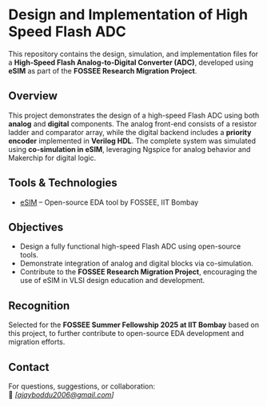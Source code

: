 # Design and Implementation of High Speed Flash ADC

This repository contains the design, simulation, and implementation files for a **High-Speed Flash Analog-to-Digital Converter (ADC)**, developed using **eSIM** as part of the **FOSSEE Research Migration Project**.

## Overview

This project demonstrates the design of a high-speed Flash ADC using both **analog** and **digital** components. The analog front-end consists of a resistor ladder and comparator array, while the digital backend includes a **priority encoder** implemented in **Verilog HDL**. The complete system was simulated using **co-simulation in eSIM**, leveraging Ngspice for analog behavior and Makerchip for digital logic.

## Tools & Technologies

- [eSIM](https://esim.fossee.in/) – Open-source EDA tool by FOSSEE, IIT Bombay

## Objectives

- Design a fully functional high-speed Flash ADC using open-source tools.
- Demonstrate integration of analog and digital blocks via co-simulation.
- Contribute to the **FOSSEE Research Migration Project**, encouraging the use of eSIM in VLSI design education and development.

## Recognition

Selected for the **FOSSEE Summer Fellowship 2025 at IIT Bombay** based on this project, to further contribute to open-source EDA development and migration efforts.


## Contact

For questions, suggestions, or collaboration:  
📧 *[ajayboddu2006@gmail.com]*  

